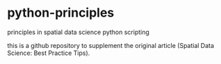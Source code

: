 # python-principles
principles in spatial data science python scripting

this is a github repository to supplement the original article (Spatial Data Science: Best Practice Tips).